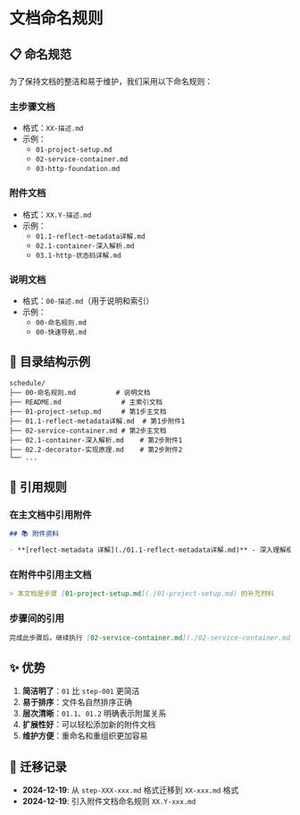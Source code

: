 # 文档命名规则

## 📋 命名规范

为了保持文档的整洁和易于维护，我们采用以下命名规则：

### 主步骤文档
- 格式：`XX-描述.md`
- 示例：
  - `01-project-setup.md`
  - `02-service-container.md`
  - `03-http-foundation.md`

### 附件文档
- 格式：`XX.Y-描述.md`
- 示例：
  - `01.1-reflect-metadata详解.md`
  - `02.1-container-深入解析.md`
  - `03.1-http-状态码详解.md`

### 说明文档
- 格式：`00-描述.md`（用于说明和索引）
- 示例：
  - `00-命名规则.md`
  - `00-快速导航.md`

## 📁 目录结构示例

```
schedule/
├── 00-命名规则.md          # 说明文档
├── README.md               # 主索引文档
├── 01-project-setup.md     # 第1步主文档
├── 01.1-reflect-metadata详解.md  # 第1步附件1
├── 02-service-container.md # 第2步主文档
├── 02.1-container-深入解析.md    # 第2步附件1
├── 02.2-decorator-实现原理.md    # 第2步附件2
└── ...
```

## 🔗 引用规则

### 在主文档中引用附件
```markdown
## 📚 附件资料

- **[reflect-metadata 详解](./01.1-reflect-metadata详解.md)** - 深入理解框架核心依赖的工作原理
```

### 在附件中引用主文档
```markdown
> 本文档是步骤 [01-project-setup.md](./01-project-setup.md) 的补充材料
```

### 步骤间的引用
```markdown
完成此步骤后，继续执行 [02-service-container.md](./02-service-container.md)。
```

## ✨ 优势

1. **简洁明了**：`01` 比 `step-001` 更简洁
2. **易于排序**：文件名自然排序正确
3. **层次清晰**：`01.1`、`01.2` 明确表示附属关系
4. **扩展性好**：可以轻松添加新的附件文档
5. **维护方便**：重命名和重组织更加容易

## 📝 迁移记录

- **2024-12-19**: 从 `step-XXX-xxx.md` 格式迁移到 `XX-xxx.md` 格式
- **2024-12-19**: 引入附件文档命名规则 `XX.Y-xxx.md` 
